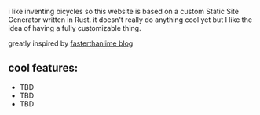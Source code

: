 i like inventing bicycles so this website is based on a custom Static Site
Generator written in Rust. it doesn't really do anything cool yet but I like
the idea of having a fully customizable thing.

greatly inspired by [fasterthanlime blog](https://fasterthanli.me/)

## cool features:
- TBD
- TBD
- TBD
